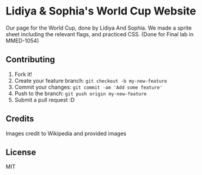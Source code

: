 # Lidiya & Sophia's World Cup Website

Our page for the World Cup, done by Lidiya And Sophia. We made a sprite sheet including the relevant flags, and practiced CSS.
(Done for Final lab in MMED-1054)

## Contributing

1. Fork it!
2. Create your feature branch: `git checkout -b my-new-feature`
3. Commit your changes: `git commit -am 'Add some feature'`
4. Push to the branch: `git push origin my-new-feature`
5. Submit a pull request :D

## Credits

Images credit to Wikipedia
and provided images

## License

MIT